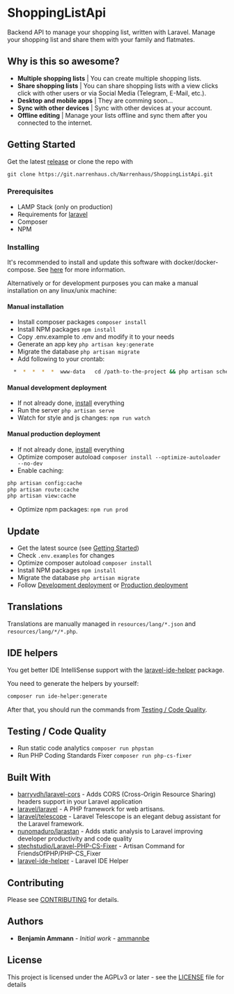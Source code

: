 # ShoppingListApi

Backend API to manage your shopping list, written with Laravel.
Manage your shopping list and share them with your family and flatmates.

## Why is this so awesome?

-   **Multiple shopping lists** | You can create multiple shopping lists.
-   **Share shopping lists** | You can share shopping lists with a view clicks click with other users or via Social Media (Telegram, E-Mail, etc.).
-   **Desktop and mobile apps** | They are comming soon...
-   **Sync with other devices** | Sync with other devices at your account.
-   **Offline editing** | Manage your lists offline and sync them after you connected to the internet.

## Getting Started

Get the latest [release](https://git.narrenhaus.ch/Narrenhaus/ShoppingListApi/releases) or clone the repo with

```
git clone https://git.narrenhaus.ch/Narrenhaus/ShoppingListApi.git
```

### Prerequisites

-   LAMP Stack (only on production)
-   Requirements for [laravel](https://laravel.com/docs)
-   Composer
-   NPM

### Installing

It's recommended to install and update this software with docker/docker-compose.
See [here](docker/README.md) for more information.

Alternatively or for development purposes you can make a manual installation on any linux/unix machine:

#### Manual installation

-   Install composer packages `composer install`
-   Install NPM packages `npm install`
-   Copy .env.example to .env and modify it to your needs
-   Generate an app key `php artisan key:generate`
-   Migrate the database `php artisan migrate`
-   Add following to your crontab:

```bash
  *  *  *  *  *  www-data   cd /path-to-the-project && php artisan schedule:run >> /dev/null 2>&1
```

#### Manual development deployment

-   If not already done, [install](#installation) everything
-   Run the server `php artisan serve`
-   Watch for style and js changes: `npm run watch`

#### Manual production deployment

-   If not already done, [install](#installation) everything
-   Optimize composer autoload `composer install --optimize-autoloader --no-dev`
-   Enable caching:

```bash
php artisan config:cache
php artisan route:cache
php artisan view:cache
```

-   Optimize npm packages: `npm run prod`

## Update

-   Get the latest source (see [Getting Started](#getting-started))
-   Check `.env.examples` for changes
-   Optimize composer autoload `composer install`
-   Install NPM packages `npm install`
-   Migrate the database `php artisan migrate`
-   Follow [Development deployment](#development-deployment) or [Production deployment](#production-deployment)

## Translations

Translations are manually managed in `resources/lang/*.json` and `resources/lang/*/*.php`.

## IDE helpers

You get better IDE IntelliSense support with the [laravel-ide-helper](https://github.com/barryvdh/laravel-ide-helper) package.

You need to generate the helpers by yourself:

```bash
composer run ide-helper:generate
```

After that, you should run the commands from [Testing / Code Quality](#testing-/-code-quality).

## Testing / Code Quality

-   Run static code analytics `composer run phpstan`
-   Run PHP Coding Standards Fixer `composer run php-cs-fixer`

## Built With

-   [barryvdh/laravel-cors](https://github.com/barryvdh/laravel-cors) - Adds CORS (Cross-Origin Resource Sharing) headers support in your Laravel application
-   [laravel/laravel](https://github.com/laravel/laravel) - A PHP framework for web artisans.
-   [laravel/telescope](https://github.com/laravel/telescope) - Laravel Telescope is an elegant debug assistant for the Laravel framework.
-   [nunomaduro/larastan](https://github.com/nunomaduro/larastan) - Adds static analysis to Laravel improving developer productivity and code quality
-   [stechstudio/Laravel-PHP-CS-Fixer](https://github.com/stechstudio/Laravel-PHP-CS-Fixer) - Artisan Command for FriendsOfPHP/PHP-CS_Fixer
-   [laravel-ide-helper](https://github.com/barryvdh/laravel-ide-helper) - Laravel IDE Helper

## Contributing

Please see [CONTRIBUTING](CONTRIBUTING.md) for details.

## Authors

-   **Benjamin Ammann** - _Initial work_ - [ammannbe](https://github.com/ammannbe)

## License

This project is licensed under the AGPLv3 or later - see the [LICENSE](LICENSE) file for details
